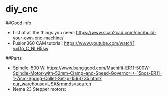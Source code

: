# diy_cnc

##Good info

- List of all the things you need: https://www.scan2cad.com/cnc/build-your-own-cnc-machine/
- Fusion360 CAM tutorial: https://www.youtube.com/watch?v=Do_C_NLH5sw

##Parts

- Spindle, 500 W: https://www.banggood.com/Machifit-ER11-500W-Spindle-Motor-with-52mm-Clamp-and-Speed-Governor-+-15pcs-ER11-1-7mm-Spring-Collet-Set-p-1593735.html?cur_warehouse=USA&rmmds=search
- Nema 23 Stepper motors: 
